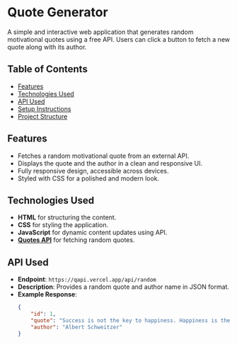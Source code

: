 # Quote Generator

A simple and interactive web application that generates random motivational quotes using a free API. Users can click a button to fetch a new quote along with its author.

## Table of Contents
- [Features](#features)
- [Technologies Used](#technologies-used)
- [API Used](#api-used)
- [Setup Instructions](#setup-instructions)
- [Project Structure](#project-structure)


## Features
- Fetches a random motivational quote from an external API.
- Displays the quote and the author in a clean and responsive UI.
- Fully responsive design, accessible across devices.
- Styled with CSS for a polished and modern look.

## Technologies Used
- **HTML** for structuring the content.
- **CSS** for styling the application.
- **JavaScript** for dynamic content updates using API.
- **[Quotes API](https://qapi.vercel.app/api/random)** for fetching random quotes.

## API Used
- **Endpoint**: `https://qapi.vercel.app/api/random`
- **Description**: Provides a random quote and author name in JSON format.
- **Example Response**:
  ```json
  {
      "id": 1,
      "quote": "Success is not the key to happiness. Happiness is the key to success. If you love what you are doing, you will be successful.",
      "author": "Albert Schweitzer"
  }
